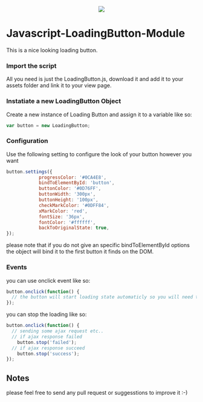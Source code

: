 <p align="center"><img src="https://s17.postimg.org/u6scw9ben/buttons.jpg"></p>

# Javascript-LoadingButton-Module
This is a nice looking loading button.

### Import the script
All you need is just the LoadingButton.js, download it and add it to your assets folder and link it to your view page.

### Instatiate a new LoadingButton Object
Create a new instance of Loading Button and assign it to a variable like so:
```javascript
var button = new LoadingButton;
```
### Configuration
Use the following setting to configure the look of your button however you want
```javascript
button.settings({
			progressColor: '#0CA4E8',
			bindToElementById: 'button',
			buttonColor: '#0D76FF',
			buttonWidth: '300px',
			buttonHeight: '100px',
			checkMarkColor: '#0DFF84',
			xMarkColor: 'red',
			fontSize: '36px',
			fontColor: '#ffffff',
			backToOriginalState: true,
});
```

please note that if you do not give an specific bindToElementById options the object will bind it to the first button it finds on the DOM.

### Events
you can use onclick event like so:
```javascript
button.onclick(function() {
  // the button will start loading state automaticly so you will need to stop it based appond the tasks if fails or succeed.
});
```
you can stop the loading like so:
```javascript
button.onclick(function() {
  // sending some ajax request etc..
  // if ajax response failed
    button.stop('failed');
  // if ajax response succeed
    button.stop('success');
});
```
## Notes
please feel free to send any pull request or suggesstions to improve it :-) 

